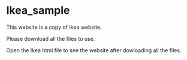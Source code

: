 # Ikea_sample
This website is a copy of Ikea website.

Please download all the files to use.

Open the Ikea html file to see the website after dowloading all the files.
